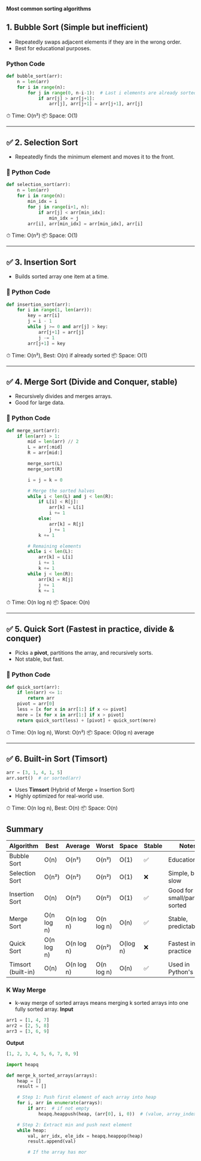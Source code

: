 **Most common sorting algorithms**



##  1. **Bubble Sort** (Simple but inefficient)

* Repeatedly swaps adjacent elements if they are in the wrong order.
* Best for educational purposes.

###   Python Code

```python
def bubble_sort(arr):
    n = len(arr)
    for i in range(n):
        for j in range(0, n-i-1):  # Last i elements are already sorted
            if arr[j] > arr[j+1]:
                arr[j], arr[j+1] = arr[j+1], arr[j]
```

⏱ Time: O(n²)
📦 Space: O(1)

---

## ✅ 2. **Selection Sort**

* Repeatedly finds the minimum element and moves it to the front.

### 🔧 Python Code

```python
def selection_sort(arr):
    n = len(arr)
    for i in range(n):
        min_idx = i
        for j in range(i+1, n):
            if arr[j] < arr[min_idx]:
                min_idx = j
        arr[i], arr[min_idx] = arr[min_idx], arr[i]
```

⏱ Time: O(n²)
📦 Space: O(1)

---

## ✅ 3. **Insertion Sort**

* Builds sorted array one item at a time.

### 🔧 Python Code

```python
def insertion_sort(arr):
    for i in range(1, len(arr)):
        key = arr[i]
        j = i - 1
        while j >= 0 and arr[j] > key:
            arr[j+1] = arr[j]
            j -= 1
        arr[j+1] = key
```

⏱ Time: O(n²), Best: O(n) if already sorted
📦 Space: O(1)

---

## ✅ 4. **Merge Sort** (Divide and Conquer, stable)

* Recursively divides and merges arrays.
* Good for large data.

### 🔧 Python Code

```python
def merge_sort(arr):
    if len(arr) > 1:
        mid = len(arr) // 2
        L = arr[:mid]
        R = arr[mid:]

        merge_sort(L)
        merge_sort(R)

        i = j = k = 0

        # Merge the sorted halves
        while i < len(L) and j < len(R):
            if L[i] < R[j]:
                arr[k] = L[i]
                i += 1
            else:
                arr[k] = R[j]
                j += 1
            k += 1

        # Remaining elements
        while i < len(L):
            arr[k] = L[i]
            i += 1
            k += 1
        while j < len(R):
            arr[k] = R[j]
            j += 1
            k += 1
```

⏱ Time: O(n log n)
📦 Space: O(n)

---

## ✅ 5. **Quick Sort** (Fastest in practice, divide & conquer)

* Picks a **pivot**, partitions the array, and recursively sorts.
* Not stable, but fast.

### 🔧 Python Code

```python
def quick_sort(arr):
    if len(arr) <= 1:
        return arr
    pivot = arr[0]
    less = [x for x in arr[1:] if x <= pivot]
    more = [x for x in arr[1:] if x > pivot]
    return quick_sort(less) + [pivot] + quick_sort(more)
```

⏱ Time: O(n log n), Worst: O(n²)
📦 Space: O(log n) average

---

## ✅ 6. **Built-in Sort (Timsort)**

```python
arr = [3, 1, 4, 1, 5]
arr.sort()  # or sorted(arr)
```

* Uses **Timsort** (Hybrid of Merge + Insertion Sort)
* Highly optimized for real-world use.

⏱ Time: O(n log n), Best: O(n)
📦 Space: O(n)



## Summary 

| Algorithm          | Best       | Average    | Worst      | Space    | Stable | Notes                           |
| ------------------ | ---------- | ---------- | ---------- | -------- | ------ | ------------------------------- |
| Bubble Sort        | O(n)       | O(n²)      | O(n²)      | O(1)     | ✅      | Educational                     |
| Selection Sort     | O(n²)      | O(n²)      | O(n²)      | O(1)     | ❌      | Simple, but slow                |
| Insertion Sort     | O(n)       | O(n²)      | O(n²)      | O(1)     | ✅      | Good for small/partially sorted |
| Merge Sort         | O(n log n) | O(n log n) | O(n log n) | O(n)     | ✅      | Stable, predictable             |
| Quick Sort         | O(n log n) | O(n log n) | O(n²)      | O(log n) | ❌      | Fastest in practice             |
| Timsort (built-in) | O(n)       | O(n log n) | O(n log n) | O(n)     | ✅      | Used in Python's sort           |



### K Way Merge 
- k-way merge of sorted arrays means merging k sorted arrays into one fully sorted array.
**Input**
```python
arr1 = [1, 4, 7]
arr2 = [2, 5, 8]
arr3 = [3, 6, 9]
```
**Output**
```python
[1, 2, 3, 4, 5, 6, 7, 8, 9]

```
```python
import heapq

def merge_k_sorted_arrays(arrays):
    heap = []
    result = []

    # Step 1: Push first element of each array into heap
    for i, arr in enumerate(arrays):
        if arr:  # if not empty
            heapq.heappush(heap, (arr[0], i, 0))  # (value, array_index, element_index)

    # Step 2: Extract min and push next element
    while heap:
        val, arr_idx, ele_idx = heapq.heappop(heap)
        result.append(val)

        # If the array has mor
```
